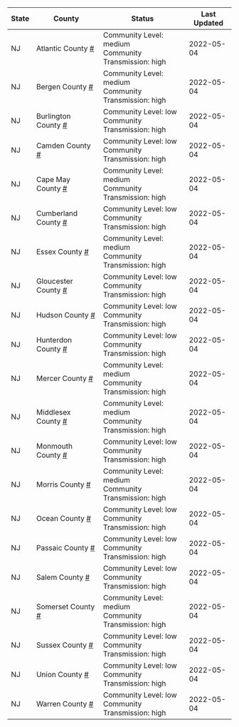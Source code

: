 State | County | Status | Last Updated
--- | --- | --- | --- 
NJ | Atlantic County <a href="#atlantic_county">#</a> | <a name="atlantic_county"></a>Community Level: medium<br/>Community Transmission: high | 2022-05-04
NJ | Bergen County <a href="#bergen_county">#</a> | <a name="bergen_county"></a>Community Level: medium<br/>Community Transmission: high | 2022-05-04
NJ | Burlington County <a href="#burlington_county">#</a> | <a name="burlington_county"></a>Community Level: low<br/>Community Transmission: high | 2022-05-04
NJ | Camden County <a href="#camden_county">#</a> | <a name="camden_county"></a>Community Level: low<br/>Community Transmission: high | 2022-05-04
NJ | Cape May County <a href="#cape_may_county">#</a> | <a name="cape_may_county"></a>Community Level: medium<br/>Community Transmission: high | 2022-05-04
NJ | Cumberland County <a href="#cumberland_county">#</a> | <a name="cumberland_county"></a>Community Level: low<br/>Community Transmission: high | 2022-05-04
NJ | Essex County <a href="#essex_county">#</a> | <a name="essex_county"></a>Community Level: medium<br/>Community Transmission: high | 2022-05-04
NJ | Gloucester County <a href="#gloucester_county">#</a> | <a name="gloucester_county"></a>Community Level: low<br/>Community Transmission: high | 2022-05-04
NJ | Hudson County <a href="#hudson_county">#</a> | <a name="hudson_county"></a>Community Level: low<br/>Community Transmission: high | 2022-05-04
NJ | Hunterdon County <a href="#hunterdon_county">#</a> | <a name="hunterdon_county"></a>Community Level: low<br/>Community Transmission: high | 2022-05-04
NJ | Mercer County <a href="#mercer_county">#</a> | <a name="mercer_county"></a>Community Level: medium<br/>Community Transmission: high | 2022-05-04
NJ | Middlesex County <a href="#middlesex_county">#</a> | <a name="middlesex_county"></a>Community Level: medium<br/>Community Transmission: high | 2022-05-04
NJ | Monmouth County <a href="#monmouth_county">#</a> | <a name="monmouth_county"></a>Community Level: low<br/>Community Transmission: high | 2022-05-04
NJ | Morris County <a href="#morris_county">#</a> | <a name="morris_county"></a>Community Level: medium<br/>Community Transmission: high | 2022-05-04
NJ | Ocean County <a href="#ocean_county">#</a> | <a name="ocean_county"></a>Community Level: low<br/>Community Transmission: high | 2022-05-04
NJ | Passaic County <a href="#passaic_county">#</a> | <a name="passaic_county"></a>Community Level: low<br/>Community Transmission: high | 2022-05-04
NJ | Salem County <a href="#salem_county">#</a> | <a name="salem_county"></a>Community Level: low<br/>Community Transmission: high | 2022-05-04
NJ | Somerset County <a href="#somerset_county">#</a> | <a name="somerset_county"></a>Community Level: medium<br/>Community Transmission: high | 2022-05-04
NJ | Sussex County <a href="#sussex_county">#</a> | <a name="sussex_county"></a>Community Level: low<br/>Community Transmission: high | 2022-05-04
NJ | Union County <a href="#union_county">#</a> | <a name="union_county"></a>Community Level: low<br/>Community Transmission: high | 2022-05-04
NJ | Warren County <a href="#warren_county">#</a> | <a name="warren_county"></a>Community Level: low<br/>Community Transmission: high | 2022-05-04
